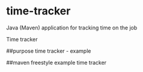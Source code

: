 # time-tracker
Java (Maven) application for tracking time on the job

Time tracker

##purpose
time tracker - example

##maven freestyle
example time tracker
